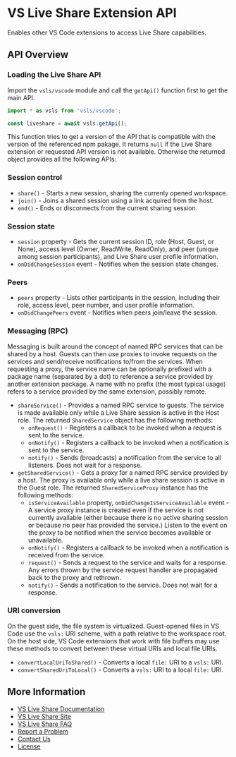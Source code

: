 # VS Live Share Extension API

Enables other VS Code extensions to access Live Share capabilities.

## API Overview

### Loading the Live Share API

Import the `vsls/vscode` module and call the `getApi()` function first to get the main API.

```JavaScript
import * as vsls from 'vsls/vscode';

const liveshare = await vsls.getApi();
```
This function tries to get a version of the API that is compatible with the version of the referenced npm pakage. It returns `null` if the Live Share extension or requested API version is not available. Otherwise the returned object provides all the following APIs:

### Session control
 - `share()` - Starts a new session, sharing the currenly opened workspace.
 - `join()` - Joins a shared session using a link acquired from the host.
 - `end()` - Ends or disconnects from the current sharing session.

### Session state
 - `session` property - Gets the current session ID, role (Host, Guest, or None), access level (Owner, ReadWrite, ReadOnly), and peer (unique among session participants), and Live Share user profile information.
 - `onDidChangeSession` event - Notifies when the session state changes.

### Peers
 - `peers` property - Lists other participants in the session, including their role, access level, peer number, and user profile information.
 - `onDidChangePeers` event - Notifies when peers join/leave the session.

### Messaging (RPC)
Messaging is built around the concept of named RPC services that can be shared by a host. Guests can then use proxies to invoke requests on the services and send/receive notifications to/from the services. When requesting a proxy, the service name can be optionally prefixed with a package name (separated by a dot) to reference a service provided by another extension package. A name with no prefix (the most typical usage) refers to a service provided by the same extension, possibly remote.

 - `shareService()` - Provides a named RPC service to guests. The service is made available only while a Live Share session is active in the Host role. The returned `SharedService` object has the following methods:
   - `onRequest()` - Registers a callback to be invoked when a request is sent to the service.
   - `onNotify()` - Registers a callback to be invoked when a notification is sent to the service.
   - `notify()` - Sends (broadcasts) a notification from the service to all listeners. Does not wait for a response.
 - `getSharedService()` -  Gets a proxy for a named RPC service provided by a host. The proxy is available only while a live share session is active in the Guest role. The returned `SharedServiceProxy` instance has the following methods:
   - `isServiceAvailable` property, `onDidChangeIsServiceAvailable` event - A service proxy instance is created even if the service is not currently available (either because there is no active sharing session or because no peer has provided the service.) Listen to the event on the proxy to be notified when the service becomes available or unavailable.
   - `onNotify()` - Registers a callback to be invoked when a notification is received from the service.
   - `request()` - Sends a request to the service and waits for a response. Any errors thrown by the service request handler are propagated back to the proxy and rethrown.
   - `notify()` - Sends a notification to the service. Does not wait for a response.

### URI conversion
On the guest side, the file system is virtualized. Guest-opened files in VS Code use the `vsls:` URI scheme, with a path relative to the workspace root. On the host side, VS Code extensions that work with file buffers may use these methods to convert between these virtual URIs and local file URIs.

 - `convertLocalUriToShared()` - Converts a local `file:` URI to a `vsls:` URI.
 - `convertSharedUriToLocal()` - Converts a `vsls:` URI to a local `file:` URI.

## More Information

- [VS Live Share Documentation](https://aka.ms/vsls-docs)
- [VS Live Share Site](https://aka.ms/vsls)
- [VS Live Share FAQ](https://aka.ms/vsls-faq)
- [Report a Problem](https://aka.ms/vsls-problem)
- [Contact Us](https://aka.ms/vsls-support)
- [License](https://aka.ms/vsls-license)
